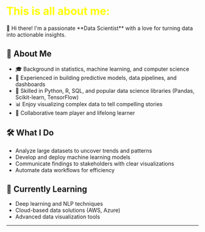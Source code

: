 <h1 style="color:yellow; font-size:2em;"><i class="fas fa-user"></i> This is all about me:</h1>
👋 Hi there! I'm a passionate **Data Scientist** with a love for turning data into actionable insights.

## **🚀 About Me**

- 🎓 Background in statistics, machine learning, and computer science
- 💼 Experienced in building predictive models, data pipelines, and dashboards
- 🧠 Skilled in Python, R, SQL, and popular data science libraries (Pandas, Scikit-learn, TensorFlow)
- 📊 Enjoy visualizing complex data to tell compelling stories
- 🤝 Collaborative team player and lifelong learner

## **🛠️ What I Do**

- Analyze large datasets to uncover trends and patterns
- Develop and deploy machine learning models
- Communicate findings to stakeholders with clear visualizations
- Automate data workflows for efficiency

## **🌱 Currently Learning**

- Deep learning and NLP techniques
- Cloud-based data solutions (AWS, Azure)
- Advanced data visualization tools
----